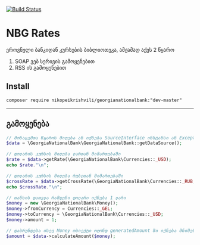 [![Build Status](https://travis-ci.org/nikopeikrishvili/GeorgiaNationalBank.svg?branch=master)](https://travis-ci.org/nikopeikrishvili/GeorgiaNationalBank)


# NBG Rates
ეროვნული ბანკიდან კურსების ბიბლიოთეკა, ამჟამად აქვს 2 წყარო 
1. SOAP ვებ სერივის გამოყენებით 
2. RSS ის გამოყენებით 

## Install
```
composer require nikopeikrishvili/georgianationalbank:"dev-master"
```
***
## გამოყენება
```PHP
// მონაცემთა წყაროს მიღება ან იქნება SourceInterface ინსტანსი ან Exception
$data = \GeorgiaNationalBank\GeorgiaNationalBank::getDataSource();

// დოლარის კურსის მიღება ლართან მიმართებაში
$rate = $data->getRate(\GeorgiaNationalBank\Currencies::_USD);
echo $rate."\n";

// დოლარის კურსის მიღება რუბლთან მიმართებაში
$crossRate = $data->getCrossRate(\GeorgiaNationalBank\Currencies::_RUB, \GeorgiaNationalBank\Currencies::_USD);
echo $crossRate."\n";

// თანხის დათვლა რამდენი დოლარი იქნება 1 ლარი
$money = new \GeorgiaNationalBank\Money();
$money->fromCurrency = Currencies::_GEL;
$money->toCurrency = \GeorgiaNationalBank\Currencies::_USD;
$money->amount = 1;

// დაბრუნდება ისევ Money ობიექტი ოღონდ generatedAmount ში იქნება მნიშვნელობა
$amount = $data->calculateAmount($money);
```
